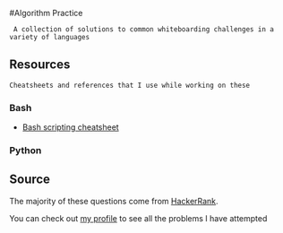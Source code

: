 #Algorithm Practice

` A collection of solutions to common whiteboarding challenges in a variety of languages`

## Resources
`Cheatsheets and references that I use while working on these`

### Bash

- [Bash scripting cheatsheet](https://devhints.io/bash)

### Python


## Source

The majority of these questions come from [HackerRank](http://www.hackerrank.com).

You can check out [my profile](https://www.hackerrank.com/slinkous) to see all the problems I have attempted
